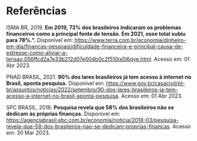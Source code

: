 # Referências

ISMA BR, 2019. **Em 2019, 73% dos brasileiros indicaram os problemas financeiros como a principal fonte de tensão. Em 2021, esse total subiu para 78%.”.** Disponível em:
<https://www.terra.com.br/economia/dinheiro-em-dia/financas-pessoais/dificuldade-financeira-e-principal-causa-de-estresse-como-aliviar-a-tensao,056ffcd2a7e33b212d07e004b0c2f510ix0i6qye.html>. Acesso em: 01 Abr 2023.

PNAD BRASIL, 2021. **90% dos lares brasileiros já tem acesso à internet no Brasil, aponta pesquisa.** Disponível em: <https://www.gov.br/casacivil/pt-br/assuntos/noticias/2022/setembro/90-dos-lares-brasileiros-ja-tem-acesso-a-internet-no-brasil-aponta-pesquisa>. Acesso em: 01 Abr 2023.

SPC BRASIL, 2018. **Pesquisa revela que 58% dos brasileiros não se dedicam às próprias finanças.** Disponível em: <https://agenciabrasil.ebc.com.br/economia/noticia/2018-03/pesquisa-revela-que-58-dos-brasileiros-nao-se-dedicam-proprias-financas>. Acesso em: 30 Mar 2023.


